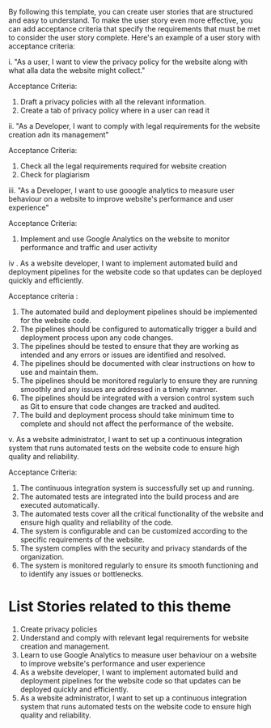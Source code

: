 By following this template, you can create user stories that are structured and easy to understand. To make the user story even more effective, you can add acceptance criteria that specify the requirements that must be met to consider the user story complete. Here's an example of a user story with acceptance criteria:

i. "As a user, I want to view the privacy policy for the website along with what alla data the website might collect."

Acceptance Criteria:

1. Draft a privacy policies with all the relevant information.
2. Create a tab of privacy policy where in a user can read it 


ii. "As a Developer, I want to comply with legal requirements for the website creation adn its management"

Acceptance Criteria:

1. Check all the legal requirements required for website creation 
2. Check for plagiarism  


iii. "As a Developer, I want to use gooogle analytics to measure user behaviour on a website to improve website's performance and user experience"

Acceptance Criteria:

1. Implement and use Google Analytics on the website to monitor performance and traffic and user activity



iv .  As a website developer, I want to implement automated build and deployment pipelines for the website code so that updates can be deployed quickly and efficiently.

Acceptance criteria :

1. The automated build and deployment pipelines should be implemented for the website code. 
2. The pipelines should be configured to automatically trigger a build and deployment process upon any code changes. 
3. The pipelines should be tested to ensure that they are working as intended and any errors or issues are identified and resolved. 
4. The pipelines should be documented with clear instructions on how to use and maintain them. 
5. The pipelines should be monitored regularly to ensure they are running smoothly and any issues are addressed in a timely manner. 
6. The pipelines should be integrated with a version control system such as Git to ensure that code changes are tracked and audited. 
7. The build and deployment process should take minimum time to complete and should not affect the performance of the website.


v.    As a website administrator, I want to set up a continuous integration system that runs automated tests on the website code to ensure high quality and reliability. 

Acceptance Criteria:
1. The continuous integration system is successfully set up and running. 
2. The automated tests are integrated into the build process and are executed automatically. 
3. The automated tests cover all the critical functionality of the website and ensure high quality and reliability of the code. 
4. The system is configurable and can be customized according to the specific requirements of the website.
5. The system complies with the security and privacy standards of the organization.
6. The system is monitored regularly to ensure its smooth functioning and to identify any issues or bottlenecks.


# List Stories related to this theme
1. Create privacy policies 
2. Understand and comply with relevant legal requirements for website creation and management.
3. Learn to use Google Analytics to measure user behaviour on a website to improve website's performance and user experience  
4. As a website developer, I want to implement automated build and deployment pipelines for the website code so that updates can be deployed quickly and efficiently. 
5. As a website administrator, I want to set up a continuous integration system that runs automated tests on the website code to ensure high quality and reliability. 
